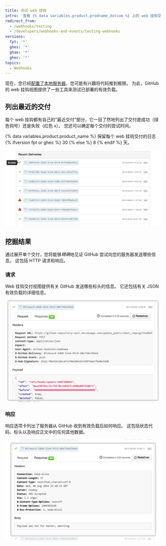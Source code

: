 ```yaml
---
title: 测试 web 挂钩
intro: '查看 {% data variables.product.prodname_dotcom %} 上的 web 挂钩交付，包括 HTTP 请求和有效负载以及响应。'
redirect_from:
  - /webhooks/testing
  - /developers/webhooks-and-events/testing-webhooks
versions:
  fpt: '*'
  ghes: '*'
  ghae: '*'
  ghec: '*'
topics:
  - Webhooks
---
```


现在，您已经[配置了本地服务器](/webhooks/configuring/)，您可能有兴趣将代码推到极限。 为此，GitHub 的 web 挂钩视图提供了一些工具来测试已部署的有效负载。

## 列出最近的交付

每个 web 挂钩都有自己的“最近交付”部分，它一目了然地列出了交付是成功（绿色钩号）还是失败（红色 x）。 您还可以确定每个交付的尝试时间。

{% data variables.product.product_name %} 保留每个 web 挂钩交付的日志 {% ifversion fpt or ghec %} 30 {% else %} 8 {% endif %} 天。

![最近交付视图](/assets/images/webhooks_recent_deliveries.png)

## 挖掘结果

通过展开单个交付，您将能够*精确*地见证 GitHub 尝试向您的服务器发送哪些信息。 这包括 HTTP 请求和响应。

### 请求

Web 挂钩交付视图提供有关 GitHub 发送哪些标头的信息。 它还包括有关 JSON 有效负载的详细信息。

![查看有效负载请求](/assets/images/payload_request_tab.png)

### 响应

响应选项卡列出了服务器从 GitHub 收到有效负载后如何响应。 这包括状态代码、标头以及响应正文中的任何其他数据。

![查看有效负载响应](/assets/images/payload_response_tab.png)

